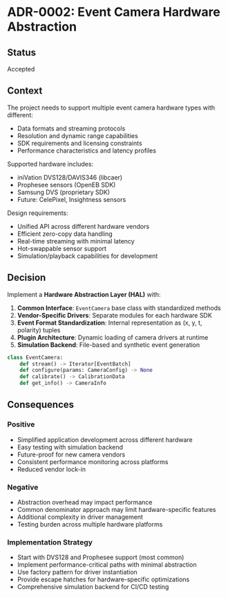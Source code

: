 # ADR-0002: Event Camera Hardware Abstraction

## Status
Accepted

## Context

The project needs to support multiple event camera hardware types with different:
- Data formats and streaming protocols
- Resolution and dynamic range capabilities
- SDK requirements and licensing constraints
- Performance characteristics and latency profiles

Supported hardware includes:
- iniVation DVS128/DAVIS346 (libcaer)
- Prophesee sensors (OpenEB SDK)
- Samsung DVS (proprietary SDK)
- Future: CelePixel, Insightness sensors

Design requirements:
- Unified API across different hardware vendors
- Efficient zero-copy data handling
- Real-time streaming with minimal latency
- Hot-swappable sensor support
- Simulation/playback capabilities for development

## Decision

Implement a **Hardware Abstraction Layer (HAL)** with:

1. **Common Interface**: `EventCamera` base class with standardized methods
2. **Vendor-Specific Drivers**: Separate modules for each hardware SDK
3. **Event Format Standardization**: Internal representation as (x, y, t, polarity) tuples
4. **Plugin Architecture**: Dynamic loading of camera drivers at runtime
5. **Simulation Backend**: File-based and synthetic event generation

```python
class EventCamera:
    def stream() -> Iterator[EventBatch]
    def configure(params: CameraConfig) -> None
    def calibrate() -> CalibrationData
    def get_info() -> CameraInfo
```

## Consequences

### Positive
- Simplified application development across different hardware
- Easy testing with simulation backend
- Future-proof for new camera vendors
- Consistent performance monitoring across platforms
- Reduced vendor lock-in

### Negative
- Abstraction overhead may impact performance
- Common denominator approach may limit hardware-specific features
- Additional complexity in driver management
- Testing burden across multiple hardware platforms

### Implementation Strategy
- Start with DVS128 and Prophesee support (most common)
- Implement performance-critical paths with minimal abstraction
- Use factory pattern for driver instantiation
- Provide escape hatches for hardware-specific optimizations
- Comprehensive simulation backend for CI/CD testing